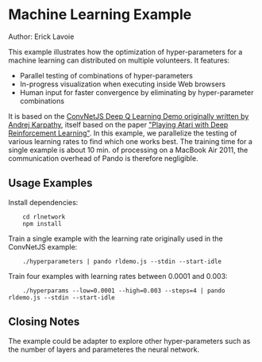 # Machine Learning Example

Author: Erick Lavoie

This example illustrates how the optimization of hyper-parameters for a machine learning can distributed on multiple volunteers. It features:

* Parallel testing of combinations of hyper-parameters
* In-progress visualization when executing inside Web browsers
* Human input for faster convergence by eliminating by hyper-parameter combinations

It is based on the [ConvNetJS Deep Q Learning Demo originally written by Andrej Karpathy](https://cs.stanford.edu/people/karpathy/convnetjs/demo/rldemo.html), itself based on the paper ["Playing Atari with Deep Reinforcement Learning"](http://arxiv.org/pdf/1312.5602v1.pdf). In this example, we parallelize the testing of various learning rates to find which one works best. The training time for a single example is about 10 min. of processing on a MacBook Air 2011, the communication overhead of Pando is therefore negligible.

## Usage Examples

Install dependencies:
````
    cd rlnetwork
    npm install
````

Train a single example with the learning rate originally used in the ConvNetJS example:

````
    ./hyperparameters | pando rldemo.js --stdin --start-idle
````

Train four examples with learning rates between 0.0001 and 0.003:

````
    ./hyperparams --low=0.0001 --high=0.003 --steps=4 | pando rldemo.js --stdin --start-idle
````

## Closing Notes

The example could be adapter to explore other hyper-parameters such as the number of layers and parameteres the neural network.

